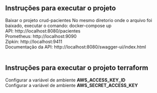 
Instruções para executar o projeto
--
Baixar o projeto crud-pacientes
No mesmo diretorio onde o arquivo foi baixado, executar o comando: docker-compose up <BR>
API: http://localhost:8080/pacientes <BR>
Prometheus: http://localhost:9090 <BR>
Zipkin: http://localhost:9411 <BR>
Documentação da API: http://localhost:8080/swagger-ui/index.html <BR>
<BR>

## Instruções para executar o projeto terraform
Configurar a variável de ambiente **AWS_ACCESS_KEY_ID**<BR>
Configurar a variável de ambiente **AWS_SECRET_ACCESS_KEY** <BR>


